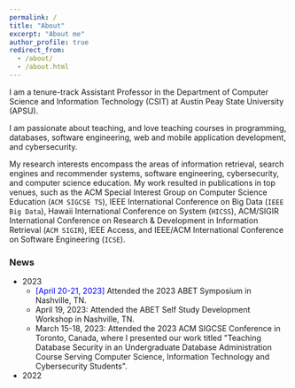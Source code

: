 ```yaml
---
permalink: /
title: "About"
excerpt: "About me"
author_profile: true
redirect_from: 
  - /about/
  - /about.html
---
```

I am a tenure-track Assistant Professor in the <a style="text-decoration:none" href="https://www.apsu.edu/csci/">Department of Computer Science and Information Technology (CSIT)</a> at <a style="text-decoration:none" href="https://www.apsu.edu/index.php">Austin Peay State University (APSU)</a>. 

I am passionate about teaching, and love teaching courses in programming, databases, software engineering, web and mobile application development, and  cybersecurity.

My research interests encompass the areas of information retrieval, search engines and recommender systems, software engineering, cybersecurity, and computer science education. My work resulted in publications in top venues, such as the ACM Special Interest Group on Computer Science Education (`ACM SIGCSE TS`), IEEE International Conference on Big Data (`IEEE Big Data`), Hawaii International Conference on System (`HICSS`), ACM/SIGIR International Conference on Research & Development in Information Retrieval (`ACM SIGIR`), IEEE Access, and IEEE/ACM International Conference on Software Engineering (`ICSE`). 

### News

  * 2023 
      * <span style="color: blue">[April 20-21, 2023]</span> Attended the 2023 ABET Symposium in Nashville, TN.
      * April 19, 2023: Attended the ABET Self Study Development Workshop in Nashville, TN.  
      * March 15-18, 2023: Attended the 2023 ACM SIGCSE Conference in Toronto, Canada, where I presented our work titled "Teaching Database Security in an Undergraduate Database Administration Course Serving Computer Science, Information Technology and Cybersecurity Students".
  * 2022
    
